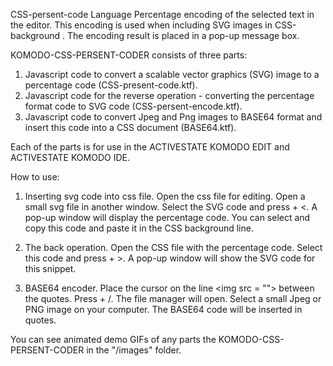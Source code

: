 CSS-persent-code Language Percentage encoding of the selected text in the editor.
This encoding is used when including SVG images in CSS-background . 
The encoding result is placed in a pop-up message box.

KOMODO-CSS-PERSENT-CODER consists of three parts:
 1. Javascript code to convert a scalable vector graphics (SVG) image to a percentage code (CSS-present-code.ktf).
 2. Javascript code for the reverse operation - converting the percentage format code to SVG code (CSS-persent-encode.ktf).
 3. Javascript code to convert Jpeg and Png images to BASE64 format and insert this code into a CSS document (BASE64.ktf).

Each of the parts is for use in the ACTIVESTATE KOMODO EDIT and ACTIVESTATE KOMODO IDE.

How to use:

1. Inserting svg code into css file. Open the css file for editing. Open a small svg file in another window. 
Select the SVG code and press <ALT> + <. 
A pop-up window will display the percentage code. 
You can select and copy this code and paste it in the CSS background line.
                                         
2. The back operation. Open the CSS file with the percentage code. 
Select this code and press <ALT> + >. 
A pop-up window will show the SVG code for this snippet.
 
3. BASE64 encoder. Place the cursor on the line <img src = \"\"> between the quotes. 
Press <ALT> + /. The file manager will open. Select a small Jpeg or PNG image on your computer. 
The BASE64 code will be inserted in quotes.

You can see animated demo GIFs of any parts the KOMODO-CSS-PERSENT-CODER in the "/images" folder.
